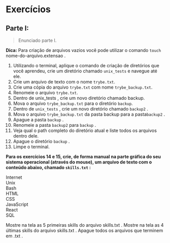 # Exercícios
## Parte I:
>Enunciado parte I.

**Dica:** Para criação de arquivos vazios você pode utilizar o comando `touch` nome-do-arquivo.extensao .
1. Utilizando o terminal, aplique o comando de criação de diretórios que você aprendeu, crie um diretório chamado `unix_tests` e navegue até ele.
2. Crie um arquivo de texto com o nome `trybe.txt`.
3. Crie uma cópia do arquivo `trybe.txt` com nome `trybe_backup.txt`.
4. Renomeie o arquivo `trybe.txt`.
5. Dentro de unix_tests , crie um novo diretório chamado backup.
6. Mova o arquivo `trybe_backup.txt` para o diretório `backup`.
7. Dentro de `unix_tests` , crie um novo diretório chamado `backup2` .
8. Mova o arquivo `trybe_backup.txt` da pasta backup para a pasta`backup2` .
9. Apague a pasta `backup` .
10. Renomeie a pasta `backup2` para `backup` .
11. Veja qual o path completo do diretório atual e liste todos os arquivos dentro dele.
12. Apague o diretório `backup` .
13. Limpe o terminal.  

**Para os exercícios 14 e 15, crie, de forma manual na parte gráfica do seu sistema operacional (através do mouse), um arquivo de texto com o conteúdo abaixo, chamado `skills.txt` :**  

Internet  
Unix  
Bash  
HTML  
CSS  
JavaScript  
React  
SQL   

Mostre na tela as 5 primeiras skills do arquivo skills.txt .
Mostre na tela as 4 últimas skills do arquivo skills.txt .
Apague todos os arquivos que terminem em .txt .